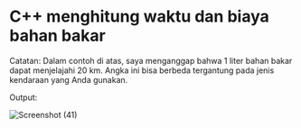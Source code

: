 # C++ menghitung waktu dan biaya bahan bakar

Catatan: Dalam contoh di atas, saya menganggap bahwa 1 liter bahan bakar dapat menjelajahi 20 km. Angka ini bisa berbeda tergantung pada jenis kendaraan yang Anda gunakan.



Output:




![Screenshot (41)](https://user-images.githubusercontent.com/90950617/206613509-78e2ccf0-ccdf-449d-a243-4f33f3027a48.png)
